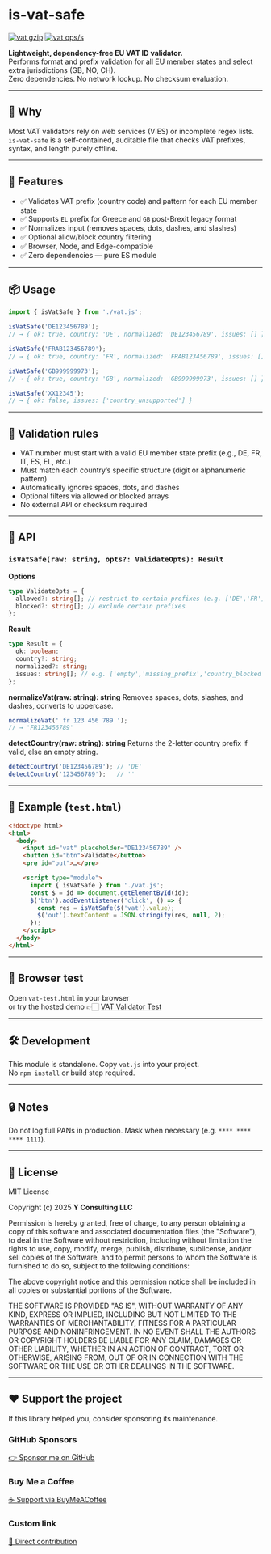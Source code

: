 # is-vat-safe

[![vat gzip](https://img.shields.io/endpoint?url=https://raw.githubusercontent.com/yvancg/validators/main/metrics/vat.js.json)](../metrics/vat.js.json)
[![vat ops/s](https://img.shields.io/endpoint?url=https://raw.githubusercontent.com/yvancg/validators/main/bench/vat.json)](../bench/vat.json)

**Lightweight, dependency-free EU VAT ID validator.**  
Performs format and prefix validation for all EU member states and select extra jurisdictions (GB, NO, CH).  
Zero dependencies. No network lookup. No checksum evaluation.

---

## 🚀 Why

Most VAT validators rely on web services (VIES) or incomplete regex lists.  
`is-vat-safe` is a self-contained, auditable file that checks VAT prefixes, syntax, and length purely offline.

---

## 🌟 Features

- ✅ Validates VAT prefix (country code) and pattern for each EU member state  
- ✅ Supports `EL` prefix for Greece and `GB` post-Brexit legacy format  
- ✅ Normalizes input (removes spaces, dots, dashes, and slashes)  
- ✅ Optional allow/block country filtering  
- ✅ Browser, Node, and Edge-compatible  
- ✅ Zero dependencies — pure ES module 

---

## 📦 Usage

```js
import { isVatSafe } from './vat.js';

isVatSafe('DE123456789');
// → { ok: true, country: 'DE', normalized: 'DE123456789', issues: [] }

isVatSafe('FRAB123456789');
// → { ok: true, country: 'FR', normalized: 'FRAB123456789', issues: [] }

isVatSafe('GB999999973');
// → { ok: true, country: 'GB', normalized: 'GB999999973', issues: [] }

isVatSafe('XX12345');
// → { ok: false, issues: ['country_unsupported'] }
```

---

## 🧩 Validation rules

- VAT number must start with a valid EU member state prefix (e.g., DE, FR, IT, ES, EL, etc.)
- Must match each country’s specific structure (digit or alphanumeric pattern)
- Automatically ignores spaces, dots, and dashes
- Optional filters via allowed or blocked arrays
- No external API or checksum required

---

## 🧠 API

### `isVatSafe(raw: string, opts?: ValidateOpts): Result`

**Options**
```ts
type ValidateOpts = {
  allowed?: string[]; // restrict to certain prefixes (e.g. ['DE','FR'])
  blocked?: string[]; // exclude certain prefixes
};
```

**Result**
```ts
type Result = {
  ok: boolean;
  country?: string;
  normalized?: string;
  issues: string[]; // e.g. ['empty','missing_prefix','country_blocked','bad_pattern']
};
```

**normalizeVat(raw: string): string**
Removes spaces, dots, slashes, and dashes, converts to uppercase.
```js
normalizeVat(' fr 123 456 789 ');
// → 'FR123456789'
```

**detectCountry(raw: string): string**
Returns the 2-letter country prefix if valid, else an empty string.
```js
detectCountry('DE123456789'); // 'DE'
detectCountry('123456789');   // ''
```

---

## 🧪 Example (`test.html`)

```html
<!doctype html>
<html>
  <body>
    <input id="vat" placeholder="DE123456789" />
    <button id="btn">Validate</button>
    <pre id="out">…</pre>

    <script type="module">
      import { isVatSafe } from './vat.js';
      const $ = id => document.getElementById(id);
      $('btn').addEventListener('click', () => {
        const res = isVatSafe($('vat').value);
        $('out').textContent = JSON.stringify(res, null, 2);
      });
    </script>
  </body>
</html>
```

---

## 🧪 Browser test

Open `vat-test.html` in your browser  
or try the hosted demo 👉🏻 
[VAT Validator Test](https://yvancg.github.io/validators/is-vat-safe/vat-test.html)

---

## 🛠 Development

This module is standalone. Copy `vat.js` into your project.  
No `npm install` or build step required.

---

## 🔒 Notes

Do not log full PANs in production. Mask when necessary (e.g. `**** **** **** 1111`).

---

## 🪪 License

MIT License  

Copyright (c) 2025 **Y Consulting LLC**

Permission is hereby granted, free of charge, to any person obtaining a copy
of this software and associated documentation files (the "Software"), to deal
in the Software without restriction, including without limitation the rights
to use, copy, modify, merge, publish, distribute, sublicense, and/or sell
copies of the Software, and to permit persons to whom the Software is
furnished to do so, subject to the following conditions:

The above copyright notice and this permission notice shall be included in
all copies or substantial portions of the Software.

THE SOFTWARE IS PROVIDED "AS IS", WITHOUT WARRANTY OF ANY KIND, EXPRESS OR
IMPLIED, INCLUDING BUT NOT LIMITED TO THE WARRANTIES OF MERCHANTABILITY,
FITNESS FOR A PARTICULAR PURPOSE AND NONINFRINGEMENT. IN NO EVENT SHALL THE
AUTHORS OR COPYRIGHT HOLDERS BE LIABLE FOR ANY CLAIM, DAMAGES OR OTHER
LIABILITY, WHETHER IN AN ACTION OF CONTRACT, TORT OR OTHERWISE, ARISING FROM,
OUT OF OR IN CONNECTION WITH THE SOFTWARE OR THE USE OR OTHER DEALINGS IN
THE SOFTWARE.

---

## ❤️ Support the project

If this library helped you, consider sponsoring its maintenance.

### GitHub Sponsors

[👉 Sponsor me on GitHub](https://github.com/sponsors/yvancg)

### Buy Me a Coffee

[☕ Support via BuyMeACoffee](https://buymeacoffee.com/yconsulting)

### Custom link
[💸 Direct contribution](https://wise.com/pay/me/yvanc7)
